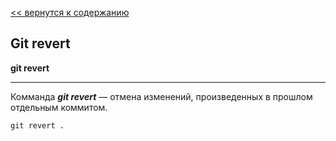[<< вернутся к содержанию](./readme.md)

## Git revert

**git revert**

___

Комманда ___git revert___ — отмена изменений, произведенных в прошлом отдельным коммитом.

```bash=
git revert .
```
